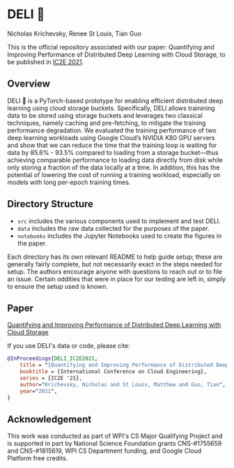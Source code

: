 # DELI 🥪

Nicholas Krichevsky, Renee St Louis, Tian Guo

This is the official repository associated with our paper: Quantifying and Improving Performance of Distributed Deep Learning with Cloud Storage, to be published in [IC2E 2021](https://conferences.computer.org/IC2E/2021/).

## Overview

DELI 🥪 is a PyTorch-based prototype for enabling efficient distributed deep learning using cloud storage buckets. Specifically, DELI allows trainining data to be stored using storage buckets and leverages two classical techniques, namely caching and pre-fetching, to mitigate the training performance degradation. We evaluated the training performance of two deep learning workloads using Google Cloud’s NVIDIA K80 GPU servers and show that we can reduce the time that the training loop is waiting for data by 85.6% - 93.5% compared to loading from a storage bucket—thus achieving comparable performance to loading data directly from disk while only storing a fraction of the data locally at a time. In addition, this has the potential of lowering the cost of running a training workload, especially on models with long per-epoch training times.

## Directory Structure

- `src` includes the various components used to implement and test DELI.
- `data` includes the raw data collected for the purposes of the paper.
- `notebooks` includes the Jupyter Notebooks used to create the figures in the paper.

Each directory has its own relevant README to help guide setup; these are generally fairly complete, but not necessarily exact in the steps needed for setup. The authors encourage anyone with questions to reach out or to file an issue. Certain oddities that were in place for our testing are left in, simply to ensure the setup used is known.

## Paper

[Quantifying and Improving Performance of Distributed Deep Learning with Cloud Storage](https://arxiv.org/abs/2108.06322)

If you use DELI's data or code, please cite:

```bibtex
@InProceedings{DELI_IC2E2021,
    title = "{Quantifying and Improving Performance of Distributed Deep Learning with Cloud Storage}",
    booktitle = {International Conference on Cloud Engineering},
    series = {IC2E '21},
    author="Krichevsky, Nicholas and St Louis, Matthew and Guo, Tian",
    year="2021",
}
```

## Acknowledgement

This work was conducted as part of WPI's CS Major Qualifying Project and is supported in part by National Science Foundation grants CNS-#1755659 and CNS-#1815619, WPI CS Department funding, and Google Cloud Platform free credits.
